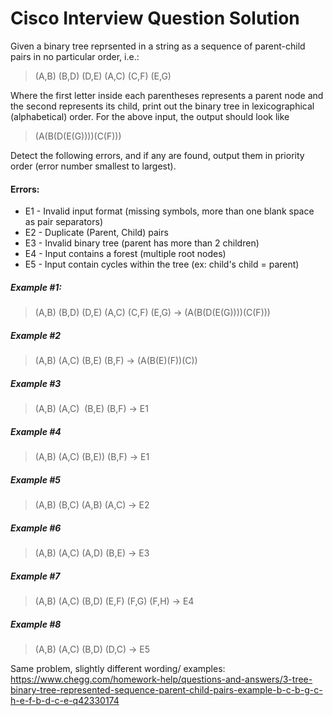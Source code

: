 # Cisco Interview Question Solution

Given a binary tree reprsented in a string as a sequence of parent-child pairs in no particular order, i.e.:

> (A,B) (B,D) (D,E) (A,C) (C,F) (E,G) 

Where the first letter inside each parentheses represents a parent node and the second represents its child, print out the binary tree in lexicographical (alphabetical) order. For the above input, the output should look like

> (A(B(D(E(G))))(C(F)))

Detect the following errors, and if any are found, output them in priority order (error number smallest to largest).

#### Errors:
* E1 - Invalid input format (missing symbols, more than one blank space as pair separators)
* E2 - Duplicate (Parent, Child) pairs
* E3 - Invalid binary tree (parent has more than 2 children)
* E4 - Input contains a forest (multiple root nodes)
* E5 - Input contain cycles within the tree (ex: child's child = parent)

##### Example #1:
> (A,B) (B,D) (D,E) (A,C) (C,F) (E,G) -> (A(B(D(E(G))))(C(F)))

##### Example #2
> (A,B) (A,C) (B,E) (B,F) -> (A(B(E)(F))(C))

##### Example #3
> (A,B) (A,C)  &nbsp;(B,E) (B,F) -> E1

##### Example #4
> (A,B) (A,C) (B,E)) (B,F) -> E1

##### Example #5
> (A,B) (B,C) (A,B) (A,C) -> E2

##### Example #6
> (A,B) (A,C) (A,D) (B,E) -> E3

##### Example #7
> (A,B) (A,C) (B,D) (E,F) (F,G) (F,H) -> E4

##### Example #8
> (A,B) (A,C) (B,D) (D,C) -> E5

Same problem, slightly different wording/ examples: https://www.chegg.com/homework-help/questions-and-answers/3-tree-binary-tree-represented-sequence-parent-child-pairs-example-b-c-b-g-c-h-e-f-b-d-c-e-q42330174
